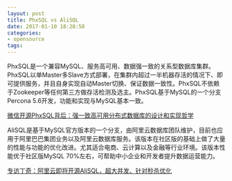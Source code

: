 ```yaml
---
layout: post
title: PhxSQL vs AliSQL
date: 2017-01-10 18:28:58
categories:
- opensource
tags:
---
```


PhxSQL是一个兼容MySQL、服务高可用、数据强一致的关系型数据库集群。PhxSQL以单Master多Slave方式部署，在集群内超过一半机器存活的情况下、即可提供服务，并且自身实现自动Master切换、保证数据一致性。PhxSQL不依赖于Zookeeper等任何第三方做存活检测及选主。PhxSQL基于MySQL的一个分支Percona 5.6开发，功能和实现与MySQL基本一致。  

[微信开源PhxSQL背后：强一致高可用分布式数据库的设计和实现哲学](http://mp.weixin.qq.com/s?__biz=MjM5MDE0Mjc4MA==&mid=2650994184&idx=1&sn=9be9eb8ab569ad281330b6ceeb490757&chksm=bdbf0e5b8ac8874d3407d84eed6175e4b82b0202fc641ec4d52bc001c9497fe8faa0706224cf&scene=21#wechat_redirect)

AliSQL是基于MySQL官方版本的一个分支，由阿里云数据库团队维护，目前也应用于阿里巴巴集团业务以及阿里云数据库服务。该版本在社区版的基础上做了大量的性能与功能的优化改进。尤其适合电商、云计算以及金融等行业环境。该版本性能优于社区版MySQL 70%左右，可帮助中小企业和开发者提升数据运营能力。

[专访丁奇：阿里云即将开源AliSQL，超大并发、针对秒杀优化](http://www.infoq.com/cn/news/2016/09/AliSQL-ali-cloud-AliSQL)